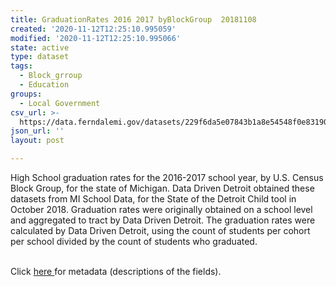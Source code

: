 ```yaml
---
title: GraduationRates 2016 2017 byBlockGroup  20181108
created: '2020-11-12T12:25:10.995059'
modified: '2020-11-12T12:25:10.995066'
state: active
type: dataset
tags:
  - Block_grroup
  - Education
groups:
  - Local Government
csv_url: >-
  https://data.ferndalemi.gov/datasets/229f6da5e07843b1a8e54548f0e83190_0.csv?outSR=%7B%22latestWkid%22%3A2898%2C%22wkid%22%3A2898%7D
json_url: ''
layout: post

---
```

High School graduation rates for the 2016-2017 school year, by U.S. Census Block Group, for the state of Michigan. Data Driven Detroit obtained these datasets from MI School Data, for the State of the Detroit Child tool in October 2018. Graduation rates were originally obtained on a school level and aggregated to tract by Data Driven Detroit. The graduation rates were calculated by Data Driven Detroit, using the count of students per cohort per school divided by the count of students who graduated. <div><br /></div><div>Click <a href='http://www.datadrivendetroit.org/metadata/GraduationRate_byBG_2016_2017_Metadata__20181022.xlsx' target='_blank'>here </a>for metadata (descriptions of the fields).</div>
